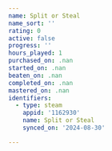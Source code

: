 ```yaml
---
name: Split or Steal
name_sort: ''
rating: 0
active: false
progress: ''
hours_played: 1
purchased_on: .nan
started_on: .nan
beaten_on: .nan
completed_on: .nan
mastered_on: .nan
identifiers:
  - type: steam
    appid: '1162930'
    name: Split or Steal
    synced_on: '2024-08-30'

---
```

